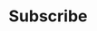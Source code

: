 ---
layout: subscribe
title: Subscribe
description: Pick your favorite podcast platform
permalink: /subscribe/
sitemap:
  exclude: "no"
---